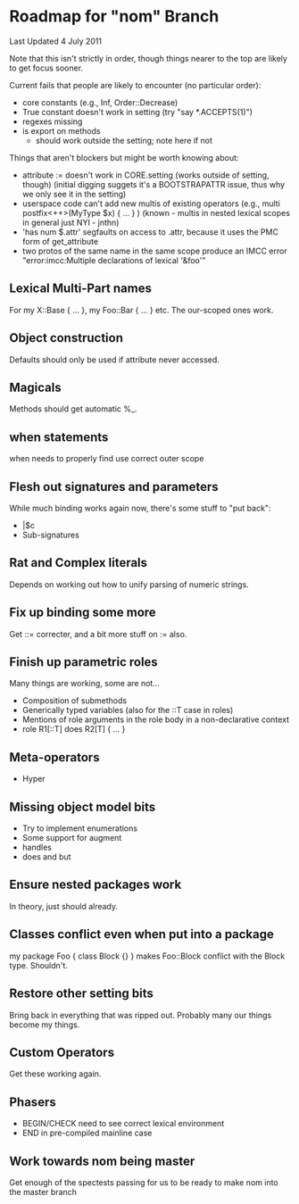 # Roadmap for "nom" Branch

Last Updated 4 July 2011

Note that this isn't strictly in order, though things nearer to the top
are likely to get focus sooner.

Current fails that people are likely to encounter (no particular order):
* core constants (e.g., Inf, Order::Decrease)
* True constant doesn't work in setting (try "say *.ACCEPTS(1)")
* regexes missing
* is export on methods
    - should work outside the setting; note here if not

Things that aren't blockers but might be worth knowing about:
* attribute := doesn't work in CORE.setting (works outside of setting, though)
  (initial digging suggets it's a BOOTSTRAPATTR issue, thus why we only see it
  in the setting)
* userspace code can't add new multis of existing operators 
  (e.g., multi postfix<++>(MyType $x) { ... } )
  (known - multis in nested lexical scopes in general just NYI - jnthn)
* 'has num $.attr' segfaults on access to .attr, because it uses the PMC form
  of get_attribute
* two protos of the same name in the same scope produce an IMCC error
  "error:imcc:Multiple declarations of lexical '&foo'"

## Lexical Multi-Part names
For my X::Base { ... }, my Foo::Bar { ... } etc. The our-scoped ones work.

## Object construction
Defaults should only be used if attribute never accessed.

## Magicals
Methods should get automatic %_.

## when statements
when needs to properly find use correct outer scope

## Flesh out signatures and parameters
While much binding works again now, there's some stuff to "put back":
* |$c
* Sub-signatures

## Rat and Complex literals
Depends on working out how to unify parsing of numeric strings.

## Fix up binding some more
Get ::= correcter, and a bit more stuff on := also.

## Finish up parametric roles
Many things are working, some are not...
* Composition of submethods
* Generically typed variables (also for the ::T case in roles)
* Mentions of role arguments in the role body in a non-declarative context
* role R1[::T] does R2[T] { ... }

## Meta-operators
* Hyper

## Missing object model bits
* Try to implement enumerations
* Some support for augment
* handles
* does and but

## Ensure nested packages work
In theory, just should already.

## Classes conflict even when put into a package
my package Foo { class Block {} } makes Foo::Block conflict with the
Block type. Shouldn't.

## Restore other setting bits
Bring back in everything that was ripped out. Probably many our things
become my things.

## Custom Operators
Get these working again.

## Phasers
* BEGIN/CHECK need to see correct lexical environment
* END in pre-compiled mainline case

## Work towards nom being master
Get enough of the spectests passing for us to be ready to make nom into
the master branch

